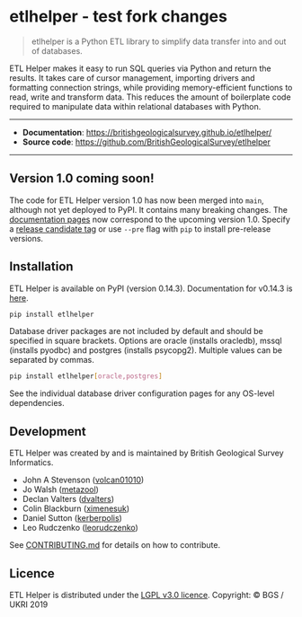 # etlhelper - test fork changes

> etlhelper is a Python ETL library to simplify data transfer into and out of databases.

ETL Helper makes it easy to run SQL queries via Python and return the
results.
It takes care of cursor management, importing drivers and formatting connection strings,
while providing memory-efficient functions to read, write and transform data.
This reduces the amount of boilerplate code required to manipulate data within relational
databases with Python.

---

+ **Documentation**: https://britishgeologicalsurvey.github.io/etlhelper/
+ **Source code**: https://github.com/BritishGeologicalSurvey/etlhelper

---

## Version 1.0 coming soon!

The code for ETL Helper version 1.0 has now been merged into `main`, although not yet deployed to PyPI.
It contains many breaking changes.
The [documentation pages](https://britishgeologicalsurvey.github.io/etlhelper/) now correspond to the upcoming version 1.0.
Specify a [release candidate tag](https://pypi.org/project/etlhelper/#history) or use `--pre` flag with `pip` to install pre-release versions.

## Installation

ETL Helper is available on PyPI (version 0.14.3).
Documentation for v0.14.3 is [here](https://github.com/BritishGeologicalSurvey/etlhelper/tree/v0.14.3#readme).

```bash
pip install etlhelper
```

Database driver packages are not included by default and should be specified in square brackets. Options are oracle (installs oracledb), mssql (installs pyodbc) and postgres (installs psycopg2). Multiple values can be separated by commas.

```bash
pip install etlhelper[oracle,postgres]
```

See the individual database driver configuration pages for any OS-level dependencies.


## Development

ETL Helper was created by and is maintained by British Geological Survey Informatics.

+ John A Stevenson ([volcan01010](https://github.com/volcan01010))
+ Jo Walsh ([metazool](https://github.com/metazool))
+ Declan Valters ([dvalters](https://github.com/dvalters))
+ Colin Blackburn ([ximenesuk](https://github.com/ximenesuk))
+ Daniel Sutton ([kerberpolis](https://github.com/kerberpolis))
+ Leo Rudczenko ([leorudczenko](https://github.com/leorudczenko))

See [CONTRIBUTING.md](CONTRIBUTING.md) for details on how to contribute.

## Licence

ETL Helper is distributed under the [LGPL v3.0 licence](LICENSE).
Copyright: © BGS / UKRI 2019
